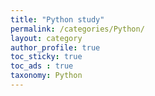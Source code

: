 ```yaml
---
title: "Python study"
permalink: /categories/Python/
layout: category
author_profile: true
toc_sticky: true
toc_ads : true
taxonomy: Python
---
```

